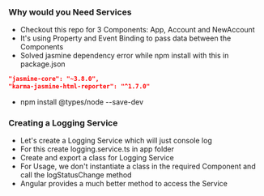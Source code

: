 ### Why would you Need Services

* Checkout this repo for 3 Components: App, Account and NewAccount
* It's using Property and Event Binding to pass data between the Components
* Solved jasmine dependency error while npm install with this in package.json
```json
"jasmine-core": "~3.8.0",
"karma-jasmine-html-reporter": "^1.7.0"
```
* npm install @types/node --save-dev

### Creating a Logging Service

* Let's create a Logging Service which will just console log
* For this create logging.service.ts in app folder
* Create and export a class for Logging Service
* For Usage, we don't instantiate a class in the required Component and call the logStatusChange method
* Angular provides a much better method to access the Service